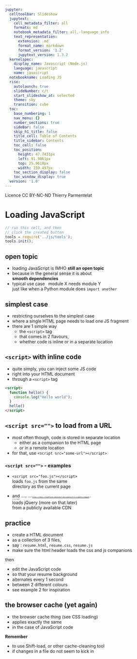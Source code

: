 ```yaml
---
jupyter:
  celltoolbar: Slideshow
  jupytext:
    cell_metadata_filter: all
    formats: md
    notebook_metadata_filter: all,-language_info
    text_representation:
      extension: .md
      format_name: markdown
      format_version: '1.2'
      jupytext_version: 1.3.2
  kernelspec:
    display_name: Javascript (Node.js)
    language: javascript
    name: javascript
  notebookname: Loading JS
  rise:
    autolaunch: true
    slideNumber: c/t
    start_slideshow_at: selected
    theme: sky
    transition: cube
  toc:
    base_numbering: 1
    nav_menu: {}
    number_sections: true
    sideBar: false
    skip_h1_title: false
    title_cell: Table of Contents
    title_sidebar: Contents
    toc_cell: false
    toc_position:
      height: 47.7431px
      left: 91.9861px
      top: 25.9618px
      width: 159.497px
    toc_section_display: false
    toc_window_display: true
  version: '1.0'
---
```


<div class="licence">
<span>Licence CC BY-NC-ND</span>
<span>Thierry Parmentelat</span>
</div>

<!-- #region slideshow={"slide_type": ""} -->
# Loading JavaScript
<!-- #endregion -->

```javascript
// run this cell, and then 
// click the created button
tools = require('../js/tools');
tools.init();
```

<!-- #region slideshow={"slide_type": "slide"} -->
## open topic
<!-- #endregion -->

* loading JavaScript is IMHO **still an open topic** 
* because in the general sense it is about  
  **smooth dependencies**
* typical use case  
  module X needs module Y  
  just like when a Python module does `import another`

<!-- #region slideshow={"slide_type": "slide"} -->
## simplest case
<!-- #endregion -->

* restricting ourselves to the simplest case
* where a single HTML page needs to load one JS fragment
* there are 1 simple way
  * the `<script>` tag
  * that comes in 2 flavours,
  * whether code is inline or in a separate location

<!-- #region slideshow={"slide_type": "slide"} -->
## `<script>` with inline code
<!-- #endregion -->

<!-- #region cell_style="split" -->
* quite simply, you can inject some JS code 
* right into your HTML document 
* through a `<script>` tag
<!-- #endregion -->

<!-- #region cell_style="split" hide_input=false slideshow={"slide_type": ""} -->
```html
<script>
  function hello() {
    console.log("Hello world");
  }
  hello()
</script>
```
<!-- #endregion -->

<!-- #region slideshow={"slide_type": "slide"} -->
## `<script src="">` to load from a URL
<!-- #endregion -->

* most often though, code is stored in separate location
  * either as a companion to the HTML page
  * or in a remote location
* for that, use `<script src="some-url"></script>` 

<!-- #region slideshow={"slide_type": "slide"} -->
### `<script src="">` - examples
<!-- #endregion -->

<!-- #region slideshow={"slide_type": ""} -->
* `<script src="foo.js"></script>`  
  loads `foo.js` from the same  
  directory as the current page 

* and <span style="font-size:0.4em"><code>&lt;script src=&quot;https://cdnjs.cloudflare.com/ajax/libs/jquery/3.4.1/jquery.js&quot;&gt; &lt;/script&gt;</code></span>  
  loads jQuery (more on that later)  
    from a publicly available CDN
  
  
<!-- #endregion -->

<!-- #region slideshow={"slide_type": "slide"} -->
## practice
<!-- #endregion -->

* create a HTML document
* as a collection of 3 files, 
* say : `resume.html`, `resume.css`, `resume.js`
* make sure the html header loads the css and js companions


then 

* edit the JavaScript code
* so that your resume background
* alternates every 1 second
* between 2 different colours
* see example 2 for inspiration

<!-- #region slideshow={"slide_type": "slide"} -->
## the browser cache (yet again)
<!-- #endregion -->

* the browser cache thing (see CSS loading)
* applies exactly the same  
* in the case of JavaScript code

**Remember**
* to use Shift-load, or other cache-cleaning tool  
* if changes in a file do not seem to kick in
